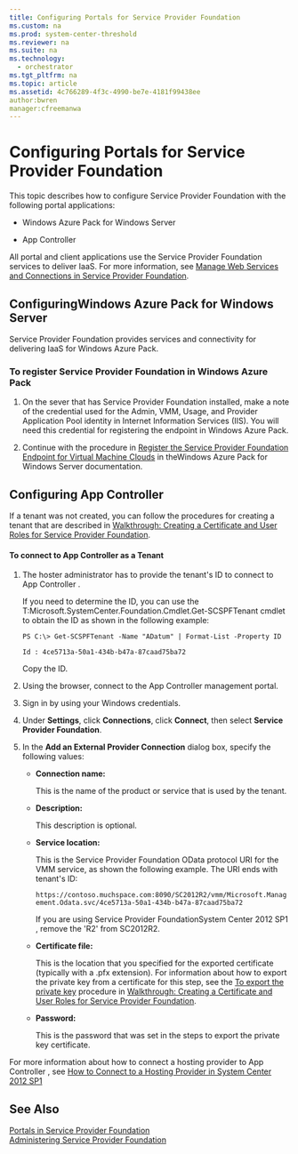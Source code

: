 ```yaml
---
title: Configuring Portals for Service Provider Foundation
ms.custom: na
ms.prod: system-center-threshold
ms.reviewer: na
ms.suite: na
ms.technology:
  - orchestrator
ms.tgt_pltfrm: na
ms.topic: article
ms.assetid: 4c766289-4f3c-4990-be7e-4181f99438ee
author:bwren
manager:cfreemanwa
---
```

# Configuring Portals for Service Provider Foundation
This topic describes how to configure Service Provider Foundation with the following portal applications:  

-  Windows Azure Pack for Windows Server   
  
-   App Controller   

All portal and client applications use the Service Provider Foundation services to deliver IaaS. For more information, see [Manage Web Services and Connections in Service Provider Foundation](../../spf/Deploy/Manage-Web-Services-and-Connections-in-Service-Provider-Foundation.md).  

## ConfiguringWindows Azure Pack for Windows Server   
Service Provider Foundation provides services and connectivity for delivering IaaS for Windows Azure Pack.  

### <a name="SMP_Procedure"></a>To register Service Provider Foundation in Windows Azure Pack  

1.  On the sever that has Service Provider Foundation installed, make a note of the credential used for the Admin, VMM, Usage, and Provider Application Pool identity in Internet Information Services \(IIS\). You will need this credential for registering the endpoint in Windows Azure Pack.  

2.  Continue with the procedure in [Register the Service Provider Foundation Endpoint for Virtual Machine Clouds](assetId:///197ac7a4-6ca2-46a4-855d-327979b68ea5) in theWindows Azure Pack for Windows Server  documentation.  

## Configuring App Controller   
If a tenant was not created, you can follow the procedures for creating a tenant that are described in [Walkthrough: Creating a Certificate and User Roles for Service Provider Foundation](../Topic/Walkthrough:%20Creating%20a%20Certificate%20and%20User%20Roles%20for%20Service%20Provider%20Foundation.md).  

#### To connect to App Controller  as a Tenant  

1.  The hoster administrator has to provide the tenant's ID to connect to App Controller .  

    If you need to determine the ID, you can use the T:Microsoft.SystemCenter.Foundation.Cmdlet.Get\-SCSPFTenant cmdlet to obtain the ID as shown in the following example:  

    ```  
    PS C:\> Get-SCSPFTenant -Name "ADatum" | Format-List -Property ID  

    Id : 4ce5713a-50a1-434b-b47a-87caad75ba72  
    ```  

    Copy the ID.  

2.  Using the browser, connect to the App Controller  management portal.  

3.  Sign in by using your Windows credentials.  

4.  Under **Settings**, click **Connections**, click **Connect**, then select **Service Provider Foundation**.  

5.  In the **Add an External Provider Connection** dialog box, specify the following values:  

    -   **Connection name:**  

        This is the name of the product or service that is used by the tenant.  

    -   **Description:**  

        This  description is optional.  

    -   **Service location:**  

        This is the Service Provider Foundation OData protocol URI for the VMM service, as shown the following example. The URI ends with tenant's ID:  

        `https://contoso.muchspace.com:8090/SC2012R2/vmm/Microsoft.Management.Odata.svc/4ce5713a-50a1-434b-b47a-87caad75ba72`  

        If you are using Service Provider FoundationSystem Center 2012 SP1 , remove the 'R2' from SC2012R2.  

    -   **Certificate file:**  

        This is the location that you specified for the exported certificate \(typically with a .pfx extension\). For information about how to export the private key from a certificate for this step, see the [To export the private key](../Topic/Walkthrough:%20Creating%20a%20Certificate%20and%20User%20Roles%20for%20Service%20Provider%20Foundation.md#BMK_ExportPrivate) procedure in [Walkthrough: Creating a Certificate and User Roles for Service Provider Foundation](../Topic/Walkthrough:%20Creating%20a%20Certificate%20and%20User%20Roles%20for%20Service%20Provider%20Foundation.md).  

    -   **Password:**  

        This is the password that was set in the steps to export the private key certificate.  

For more information about how to connect a hosting provider to App Controller , see [How to Connect to a Hosting Provider in System Center 2012 SP1](assetId:///5f2729ef-9647-4f5f-bb39-27ea8fc3f0e6)  

## See Also  
[Portals in Service Provider Foundation](../../spf/Deploy/Portals-in-Service-Provider-Foundation.md)  
[Administering Service Provider Foundation](../../spf/Deploy/Administering-Service-Provider-Foundation.md)  
